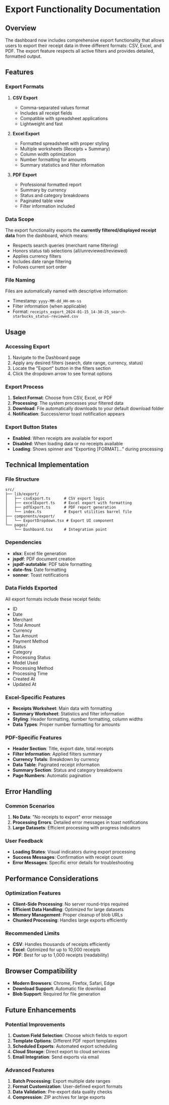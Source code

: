 # Export Functionality Documentation

## Overview

The dashboard now includes comprehensive export functionality that allows users to export their receipt data in three different formats: CSV, Excel, and PDF. The export feature respects all active filters and provides detailed, formatted output.

## Features

### Export Formats

1. **CSV Export**
   - Comma-separated values format
   - Includes all receipt fields
   - Compatible with spreadsheet applications
   - Lightweight and fast

2. **Excel Export**
   - Formatted spreadsheet with proper styling
   - Multiple worksheets (Receipts + Summary)
   - Column width optimization
   - Number formatting for amounts
   - Summary statistics and filter information

3. **PDF Export**
   - Professional formatted report
   - Summary by currency
   - Status and category breakdowns
   - Paginated table view
   - Filter information included

### Data Scope

The export functionality exports the **currently filtered/displayed receipt data** from the dashboard, which means:

- Respects search queries (merchant name filtering)
- Honors status tab selections (all/unreviewed/reviewed)
- Applies currency filters
- Includes date range filtering
- Follows current sort order

### File Naming

Files are automatically named with descriptive information:
- Timestamp: `yyyy-MM-dd_HH-mm-ss`
- Filter information (when applicable)
- Format: `receipts_export_2024-01-15_14-30-25_search-starbucks_status-reviewed.csv`

## Usage

### Accessing Export

1. Navigate to the Dashboard page
2. Apply any desired filters (search, date range, currency, status)
3. Locate the "Export" button in the filters section
4. Click the dropdown arrow to see format options

### Export Process

1. **Select Format**: Choose from CSV, Excel, or PDF
2. **Processing**: The system processes your filtered data
3. **Download**: File automatically downloads to your default download folder
4. **Notification**: Success/error toast notification appears

### Export Button States

- **Enabled**: When receipts are available for export
- **Disabled**: When loading data or no receipts available
- **Loading**: Shows spinner and "Exporting [FORMAT]..." during processing

## Technical Implementation

### File Structure

```
src/
├── lib/export/
│   ├── csvExport.ts      # CSV export logic
│   ├── excelExport.ts    # Excel export with formatting
│   ├── pdfExport.ts      # PDF report generation
│   └── index.ts          # Export utilities barrel file
├── components/export/
│   └── ExportDropdown.tsx # Export UI component
└── pages/
    └── Dashboard.tsx     # Integration point
```

### Dependencies

- **xlsx**: Excel file generation
- **jspdf**: PDF document creation
- **jspdf-autotable**: PDF table formatting
- **date-fns**: Date formatting
- **sonner**: Toast notifications

### Data Fields Exported

All export formats include these receipt fields:
- ID
- Date
- Merchant
- Total Amount
- Currency
- Tax Amount
- Payment Method
- Status
- Category
- Processing Status
- Model Used
- Processing Method
- Processing Time
- Created At
- Updated At

### Excel-Specific Features

- **Receipts Worksheet**: Main data with formatting
- **Summary Worksheet**: Statistics and filter information
- **Styling**: Header formatting, number formatting, column widths
- **Data Types**: Proper number formatting for amounts

### PDF-Specific Features

- **Header Section**: Title, export date, total receipts
- **Filter Information**: Applied filters summary
- **Currency Totals**: Breakdown by currency
- **Data Table**: Paginated receipt information
- **Summary Section**: Status and category breakdowns
- **Page Numbers**: Automatic pagination

## Error Handling

### Common Scenarios

1. **No Data**: "No receipts to export" error message
2. **Processing Errors**: Detailed error messages in toast notifications
3. **Large Datasets**: Efficient processing with progress indicators

### User Feedback

- **Loading States**: Visual indicators during export processing
- **Success Messages**: Confirmation with receipt count
- **Error Messages**: Specific error details for troubleshooting

## Performance Considerations

### Optimization Features

- **Client-Side Processing**: No server round-trips required
- **Efficient Data Handling**: Optimized for large datasets
- **Memory Management**: Proper cleanup of blob URLs
- **Chunked Processing**: Handles large exports efficiently

### Recommended Limits

- **CSV**: Handles thousands of receipts efficiently
- **Excel**: Optimized for up to 10,000 receipts
- **PDF**: Best for up to 1,000 receipts (readability)

## Browser Compatibility

- **Modern Browsers**: Chrome, Firefox, Safari, Edge
- **Download Support**: Automatic file download
- **Blob Support**: Required for file generation

## Future Enhancements

### Potential Improvements

1. **Custom Field Selection**: Choose which fields to export
2. **Template Options**: Different PDF report templates
3. **Scheduled Exports**: Automated export scheduling
4. **Cloud Storage**: Direct export to cloud services
5. **Email Integration**: Send exports via email

### Advanced Features

1. **Batch Processing**: Export multiple date ranges
2. **Format Customization**: User-defined export formats
3. **Data Validation**: Pre-export data quality checks
4. **Compression**: ZIP archives for large exports
